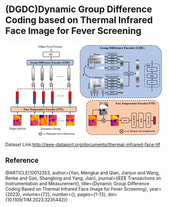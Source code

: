 # (DGDC)Dynamic Group Difference Coding based on Thermal Infrared Face Image for Fever Screening
![image](Image/architecture.jpg)

Dataset Link:http://ieee-dataport.org/documents/thermal-infrared-face-tif

## Reference
@ARTICLE{10012353,
  author={Yan, Mengkai and Qian, Jianjun and Wang, Renke and Gao, Shangbing and Yang, Jian},
  journal={IEEE Transactions on Instrumentation and Measurement}, 
  title={Dynamic Group Difference Coding Based on Thermal Infrared Face Image for Fever Screening}, 
  year={2023},
  volume={72},
  number={},
  pages={1-13},
  doi={10.1109/TIM.2023.3235442}}
